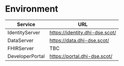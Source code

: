 # Environment

| Service  | URL |
|-|-|
IdentityServer  | https://identity.dhi-dse.scot/ |
DataServer      | https://data.dhi-dse.scot/ |
FHIRServer      | TBC|
DeveloperPortal | https://portal.dhi-dse.scot/ |
